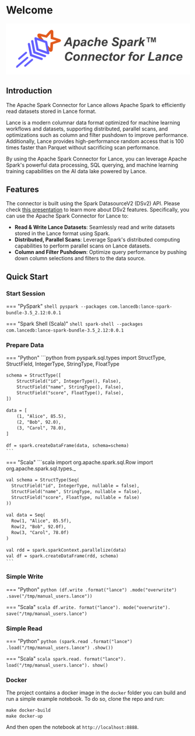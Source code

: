 # Welcome

![logo](./logo/wide.png)

## Introduction

The Apache Spark Connector for Lance allows Apache Spark to efficiently read datasets stored in Lance format.

Lance is a modern columnar data format optimized for machine learning workflows and datasets,
supporting distributed, parallel scans, and optimizations such as column and filter pushdown to improve performance.
Additionally, Lance provides high-performance random access that is 100 times faster than Parquet
without sacrificing scan performance.

By using the Apache Spark Connector for Lance, you can leverage Apache Spark's powerful data processing, SQL querying,
and machine learning training capabilities on the AI data lake powered by Lance.

## Features

The connector is built using the Spark DatasourceV2 (DSv2) API.
Please check [this presentation](https://www.slideshare.net/databricks/apache-spark-data-source-v2-with-wenchen-fan-and-gengliang-wang)
to learn more about DSv2 features.
Specifically, you can use the Apache Spark Connector for Lance to:

* **Read & Write Lance Datasets**: Seamlessly read and write datasets stored in the Lance format using Spark.
* **Distributed, Parallel Scans**: Leverage Spark's distributed computing capabilities to perform parallel scans on Lance datasets.
* **Column and Filter Pushdown**: Optimize query performance by pushing down column selections and filters to the data source.

## Quick Start

### Start Session

=== "PySpark"
    ```shell
    pyspark --packages com.lancedb:lance-spark-bundle-3.5_2.12:0.0.1
    ```

=== "Spark Shell (Scala)"
    ```shell
    spark-shell --packages com.lancedb:lance-spark-bundle-3.5_2.12:0.0.1
    ```

### Prepare Data

=== "Python"
    ```python
    from pyspark.sql.types import StructType, StructField, IntegerType, StringType, FloatType

    schema = StructType([
        StructField("id", IntegerType(), False),
        StructField("name", StringType(), False),
        StructField("score", FloatType(), False),
    ])
    
    data = [
        (1, "Alice", 85.5),
        (2, "Bob", 92.0),
        (3, "Carol", 78.0),
    ]
    
    df = spark.createDataFrame(data, schema=schema)
    ```

=== "Scala"
    ```scala
    import org.apache.spark.sql.Row
    import org.apache.spark.sql.types._

    val schema = StructType(Seq(
      StructField("id", IntegerType, nullable = false),
      StructField("name", StringType, nullable = false),
      StructField("score", FloatType, nullable = false)
    ))
    
    val data = Seq(
      Row(1, "Alice", 85.5f),
      Row(2, "Bob", 92.0f),
      Row(3, "Carol", 78.0f)
    )
    
    val rdd = spark.sparkContext.parallelize(data)
    val df = spark.createDataFrame(rdd, schema)
    ```


### Simple Write

=== "Python"
    ```python
    (df.write
        .format("lance")
        .mode("overwrite")
        .save("/tmp/manual_users.lance"))
    ```

=== "Scala"
    ```scala
    df.write.
        format("lance").
        mode("overwrite").
        save("/tmp/manual_users.lance")
    ```

### Simple Read

=== "Python"
    ```python
    (spark.read
        .format("lance")
        .load("/tmp/manual_users.lance")
        .show())
    ```

=== "Scala"
    ```scala
    spark.read.
        format("lance").
        load("/tmp/manual_users.lance").
        show()
    ```

### Docker

The project contains a docker image in the `docker` folder you can build and run a simple example notebook.
To do so, clone the repo and run:

```shell
make docker-build
make docker-up
```

And then open the notebook at `http://localhost:8888`.